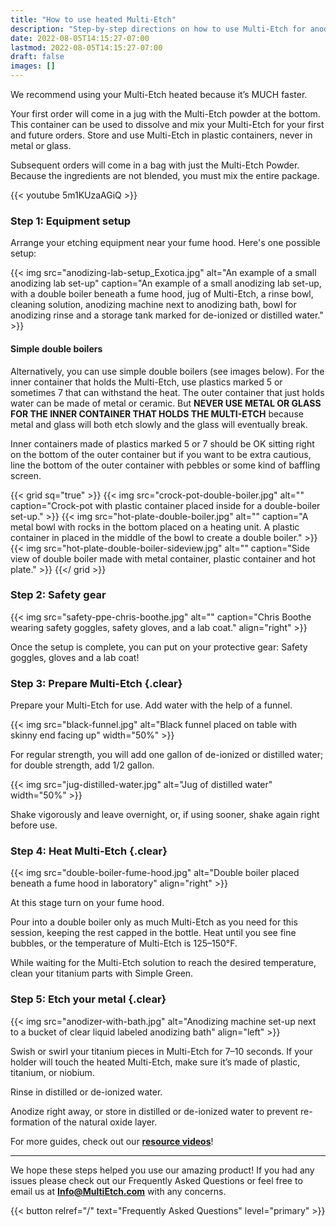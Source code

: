 ```yaml
---
title: "How to use heated Multi-Etch"
description: "Step-by-step directions on how to use Multi-Etch for anodizing metals. We recommend using your Multi-Etch heated because it’s the faster method."
date: 2022-08-05T14:15:27-07:00
lastmod: 2022-08-05T14:15:27-07:00
draft: false
images: []
---
```


We recommend using your Multi-Etch heated because it’s MUCH faster.

Your first order will come in a jug with the Multi-Etch powder at the bottom. This container can be used to dissolve and mix your Multi-Etch for your first and future orders. Store and use Multi-Etch in plastic containers, never in metal or glass.

Subsequent orders will come in a bag with just the Multi-Etch Powder. Because the ingredients are not blended, you must mix the entire package.

{{< youtube 5m1KUzaAGiQ >}}

### Step 1: Equipment setup

Arrange your etching equipment near your fume hood. Here's one possible setup:

{{< img src="anodizing-lab-setup_Exotica.jpg" alt="An example of a small anodizing lab set-up" caption="An example of a small anodizing lab set-up, with a double boiler beneath a fume hood, jug of Multi-Etch, a rinse bowl, cleaning solution, anodizing machine next to anodizing bath, bowl for anodizing rinse and a storage tank marked for de-ionized or distilled water." >}}

#### Simple double boilers

Alternatively, you can use simple double boilers (see images below). For the inner container that holds the Multi-Etch, use plastics marked 5 or sometimes 7 that can withstand the heat. The outer container that just holds water can be made of metal or ceramic. But **NEVER USE METAL OR GLASS FOR THE INNER CONTAINER THAT HOLDS THE MULTI-ETCH** because metal and glass will both etch slowly and the glass will eventually break.

Inner containers made of plastics marked 5 or 7 should be OK sitting right on the bottom of the outer container but if you want to be extra cautious, line the bottom of the outer container with pebbles or some kind of baffling screen.

{{< grid sq="true" >}}
  {{< img src="crock-pot-double-boiler.jpg" alt="" caption="Crock-pot with plastic container placed inside for a double-boiler set-up." >}}
  {{< img src="hot-plate-double-boiler.jpg" alt="" caption="A metal bowl with rocks in the bottom placed on a heating unit. A plastic container in placed in the middle of the bowl to create a double boiler." >}}
  {{< img src="hot-plate-double-boiler-sideview.jpg" alt="" caption="Side view of double boiler made with metal container, plastic container and hot plate." >}}
{{</ grid >}}

### Step 2: Safety gear

{{< img src="safety-ppe-chris-boothe.jpg" alt="" caption="Chris Boothe wearing safety goggles, safety gloves, and a lab coat." align="right" >}}

Once the setup is complete, you can put on your protective gear: Safety goggles, gloves and a lab coat!

### Step 3: Prepare Multi-Etch {.clear}

Prepare your Multi-Etch for use. Add water with the help of a funnel.

{{< img src="black-funnel.jpg" alt="Black funnel placed on table with skinny end facing up" width="50%" >}}

For regular strength, you will add one gallon of de-ionized or distilled water; for double strength, add 1/2 gallon.

{{< img src="jug-distilled-water.jpg" alt="Jug of distilled water" width="50%" >}}

Shake vigorously and leave overnight, or, if using sooner, shake again right before use.

### Step 4: Heat Multi-Etch {.clear}

{{< img src="double-boiler-fume-hood.jpg" alt="Double boiler placed beneath a fume hood in laboratory" align="right" >}}

At this stage turn on your fume hood.

Pour into a double boiler only as much Multi-Etch as you need for this session, keeping the rest capped in the bottle. Heat until you see fine bubbles, or the temperature of Multi-Etch is 125–150°F.

While waiting for the Multi-Etch solution to reach the desired temperature, clean your titanium parts with Simple Green.

### Step 5: Etch your metal {.clear}

{{< img src="anodizer-with-bath.jpg" alt="Anodizing machine set-up next to a bucket of clear liquid labeled anodizing bath" align="left" >}}

Swish or swirl your titanium pieces in Multi-Etch for 7–10 seconds. If your holder will touch the heated Multi-Etch, make sure it’s made of plastic, titanium, or niobium.

Rinse in distilled or de-ionized water.

Anodize right away, or store in distilled or de-ionized water to prevent re-formation of the natural oxide layer.

For more guides, check out our [**resource videos**](/how-to-use/videos-resources)!

---

We hope these steps helped you use our amazing product! If you had any issues please check out our Frequently Asked Questions or feel free to email us at [**Info@MultiEtch.com**](mailto:info@multietch.com) with any concerns.

{{< button relref="/" text="Frequently Asked Questions" level="primary" >}}

